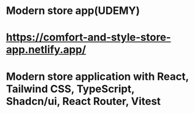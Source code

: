 # Modern store app(UDEMY)
# https://comfort-and-style-store-app.netlify.app/
# Modern store application with React, Tailwind CSS, TypeScript, Shadcn/ui, React Router, Vitest

